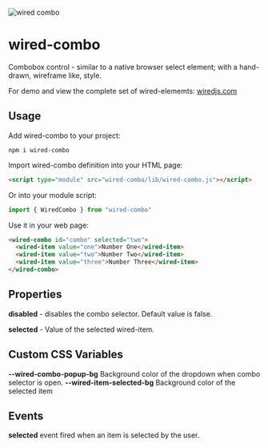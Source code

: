 ![wired combo](https://wiredjs.github.io/wired-elements/images/combo.gif)

# wired-combo

Combobox control - similar to a native browser select element; with a hand-drawn, wireframe like, style.

For demo and view the complete set of wired-elememts: [wiredjs.com](http://wiredjs.com/)

## Usage

Add wired-combo to your project:
```
npm i wired-combo
```
Import wired-combo definition into your HTML page:
```html
<script type="module" src="wired-combo/lib/wired-combo.js"></script>
```
Or into your module script:
```javascript
import { WiredCombo } from "wired-combo"
```

Use it in your web page:
```html
<wired-combo id="combo" selected="two">
  <wired-item value="one">Number One</wired-item>
  <wired-item value="two">Number Two</wired-item>
  <wired-item value="three">Number Three</wired-item>
</wired-combo>
```

## Properties

**disabled** - disables the combo selector. Default value is false. 

**selected** - Value of the selected wired-item. 

## Custom CSS Variables

**--wired-combo-popup-bg** Background color of the dropdown when combo selector is open.
**--wired-item-selected-bg** Background color of the selected item

## Events
**selected** event fired when an item is selected by the user. 
